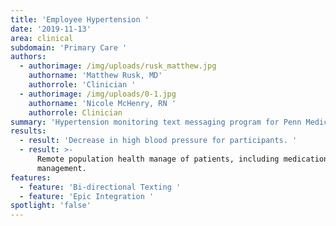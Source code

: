 ```yaml
---
title: 'Employee Hypertension '
date: '2019-11-13'
area: clinical
subdomain: 'Primary Care '
authors:
  - authorimage: /img/uploads/rusk_matthew.jpg
    authorname: 'Matthew Rusk, MD'
    authorrole: 'Clinician '
  - authorimage: /img/uploads/0-1.jpg
    authorname: 'Nicole McHenry, RN '
    authorrole: Clinician
summary: 'Hypertension monitoring text messaging program for Penn Medicine employees. '
results:
  - result: 'Decrease in high blood pressure for participants. '
  - result: >-
      Remote population health manage of patients, including medication
      management.
features:
  - feature: 'Bi-directional Texting '
  - feature: 'Epic Integration '
spotlight: 'false'
---
```


